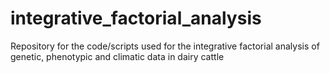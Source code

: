 # integrative_factorial_analysis
Repository for the code/scripts used for the integrative factorial analysis of genetic, phenotypic and climatic data in dairy cattle
